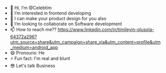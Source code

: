 - 👋 Hi, I’m @Celebtim
- 👀 I’m interested in frontend developing
- 🌱 I can make your product design for you also 
- 💞️ I’m looking to collaborate on Software development
- 📫 How to reach me?? https://www.linkedin.com/in/timileyin-olusola-64372a296?utm_source=share&utm_campaign=share_via&utm_content=profile&utm_medium=android_app
- 😄 Pronouns: He
- ⚡ Fun fact: I'm real and blunt
- 😎 Let's talk Business 
<!---
Celebtim/Celebtim is a ✨ special ✨ repository because its `README.md` (this file) appears on your GitHub profile.
You can click the Preview link to take a look at your changes.
--->
